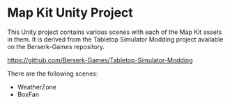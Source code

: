 # Map Kit Unity Project

This Unity project contains various scenes with each of the Map Kit assets in them. It is derived from the Tabletop Simulator Modding project available on the Berserk-Games repository.

https://github.com/Berserk-Games/Tabletop-Simulator-Modding

There are the following scenes:

* WeatherZone
* BoxFan
